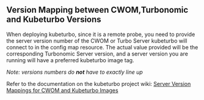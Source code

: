 ## Version Mapping between CWOM,Turbonomic and Kubeturbo Versions

When deploying kubeturbo, since it is a remote probe, you need to provide the server version number of the CWOM or Turbo Server kubeturbo will connect to in the config map resource.
The actual value provided will be the corresponding Turbonomic Server version, and a server version you are running will have a preferred kubeturbo image tag.

_Note: versions numbers do **not** have to exactly line up_

Refer to the documentation on the kubeturbo project wiki: [Server Version Mappings for CWOM and Kubeturbo Images]( https://github.com/turbonomic/kubeturbo/wiki/Server-Versions-and-Kubeturbo-Tag-Mappings)
